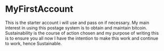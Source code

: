 # MyFirstAccount
This is the starter account i will use and pass on if necessary.
My main interest in using this postage system is to obtain and maintain bitcoin.
Sustainability is the course of action chosen and my purpose of writing this is to ensure you all now I have the intention to make this work and continue to work, hence Sustainable.
